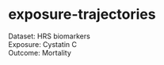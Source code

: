 # exposure-trajectories
Dataset: HRS biomarkers<br>
Exposure: Cystatin C<br>
Outcome: Mortality<br>
